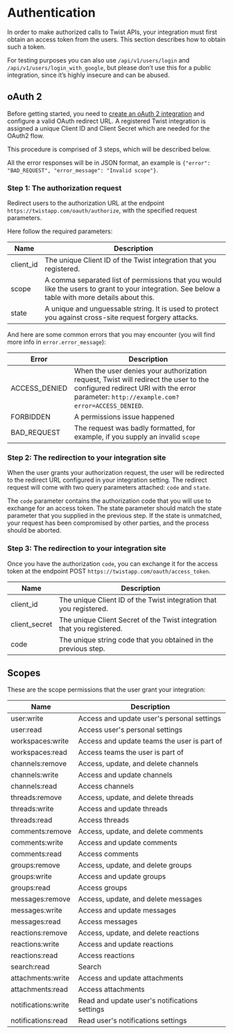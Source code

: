 # Authentication

In order to make authorized calls to Twist APIs, your integration must first obtain an access token from the users. This section describes how to obtain such a token.

For testing purposes you can also use `/api/v1/users/login` and `/api/v1/users/login_with_google`, but please don’t use this for a public integration, since it’s highly insecure and can be abused.

## oAuth 2

Before getting started, you need to [create an oAuth 2 integration](https://twistapp.com/integrations/create) and configure a valid OAuth redirect URL. A registered Twist integration is assigned a unique Client ID and Client Secret which are needed for the OAuth2 flow.

This procedure is comprised of 3 steps, which will be described below.

All the error responses will be in JSON format, an example is `{"error": "BAD_REQUEST", "error_message": "Invalid scope"}`.


### Step 1: The authorization request

Redirect users to the authorization URL at the endpoint `https://twistapp.com/oauth/authorize`, with the specified request parameters.

Here follow the required parameters:

| Name | Description |
| --- | --- | 
| client_id | The unique Client ID of the Twist integration that you registered. |
| scope | A comma separated list of permissions that you would like the users to grant to your integration. See below a table with more details about this. |
| state | A unique and unguessable string. It is used to protect you against cross-site request forgery attacks. |

And here are some common errors that you may encounter (you will find more info in `error.error_message`):

| Error | Description |
| --- | --- | 
| ACCESS_DENIED  | When the user denies your authorization request, Twist will redirect the user to the configured redirect URI with the error parameter: `http://example.com?error=ACCESS_DENIED`. |
| FORBIDDEN  | A permissions issue happened |
| BAD_REQUEST  | The request was badly formatted, for example, if you supply an invalid `scope`  |


### Step 2: The redirection to your integration site
When the user grants your authorization request, the user will be redirected to the redirect URL configured in your integration setting. The redirect request will come with two query parameters attached: `code` and `state`.

The `code` parameter contains the authorization code that you will use to exchange for an access token. The state parameter should match the state parameter that you supplied in the previous step. If the state is unmatched, your request has been compromised by other parties, and the process should be aborted.


### Step 3: The redirection to your integration site
Once you have the authorization `code`, you can exchange it for the access token at the endpoint POST `https://twistapp.com/oauth/access_token`.

| Name | Description |
| --- | --- | 
| client_id | The unique Client ID of the Twist integration that you registered. |
| client_secret | The unique Client Secret of the Twist integration that you registered. |
| code | The unique string code that you obtained in the previous step. |


## Scopes

These are the scope permissions that the user grant your integration:

| Name | Description |
| --- | --- | 
| user:write | Access and update user's personal settings |
| user:read | Access user's personal settings |
| workspaces:write | Access and update teams the user is part of |
| workspaces:read | Access teams the user is part of |
| channels:remove | Access, update, and delete channels |
| channels:write | Access and update channels |
| channels:read | Access channels |
| threads:remove | Access, update, and delete threads |
| threads:write | Access and update threads |
| threads:read | Access threads |
| comments:remove | Access, update, and delete comments |
| comments:write | Access and update comments |
| comments:read | Access comments |
| groups:remove | Access, update, and delete groups |
| groups:write | Access and update groups |
| groups:read | Access groups |
| messages:remove | Access, update, and delete messages |
| messages:write | Access and update messages |
| messages:read | Access messages |
| reactions:remove | Access, update, and delete reactions |
| reactions:write | Access and update reactions |
| reactions:read | Access reactions |
| search:read | Search |
| attachments:write | Access and update attachments |
| attachments:read | Access attachments |
| notifications:write | Read and update user's notifications settings |
| notifications:read | Read user's notifications settings |
